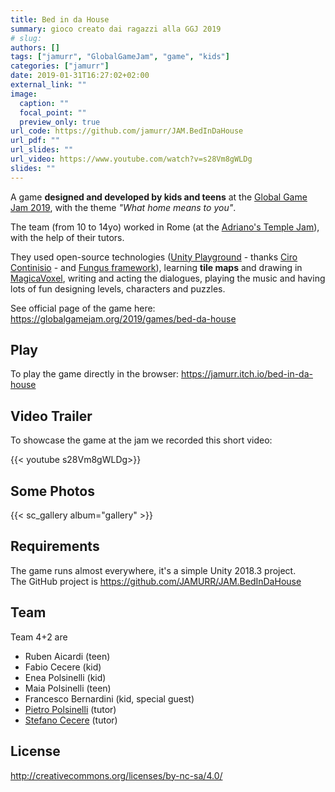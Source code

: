 ```yaml
---
title: Bed in da House
summary: gioco creato dai ragazzi alla GGJ 2019
# slug: 
authors: []
tags: ["jamurr", "GlobalGameJam", "game", "kids"]
categories: ["jamurr"]
date: 2019-01-31T16:27:02+02:00
external_link: ""
image:
  caption: ""
  focal_point: ""
  preview_only: true
url_code: https://github.com/jamurr/JAM.BedInDaHouse
url_pdf: ""
url_slides: ""
url_video: https://www.youtube.com/watch?v=s28Vm8gWLDg
slides: ""
---
```


A game **designed and developed by kids and teens** at the [Global Game Jam 2019](https://globalgamejam.org/2019/games/bed-da-house), with the theme _"What home means to you"_.

The team (from 10 to 14yo) worked in Rome (at the [Adriano's Temple Jam](https://globalgamejam.org/2019/jam-sites/roma-codemotion-temple-jam)), with the help of their tutors.

They used open-source technologies ([Unity Playground](https://github.com/Unity-Technologies/UnityPlayground) - thanks [Ciro Continisio](https://twitter.com/CiroContns) - and [Fungus framework](https://github.com/snozbot/fungus)), learning **tile maps** and drawing in [MagicaVoxel](http://ephtracy.github.io/), writing and acting the dialogues, playing the music and having lots of fun designing levels, characters and puzzles.

See official page of the game here: <https://globalgamejam.org/2019/games/bed-da-house>

## Play
To play the game directly in the browser:
<https://jamurr.itch.io/bed-in-da-house>

## Video Trailer
To showcase the game at the jam we recorded this short video:

{{< youtube s28Vm8gWLDg>}}

## Some Photos
{{< sc_gallery album="gallery" >}}

## Requirements
The game runs almost everywhere, it's a simple Unity 2018.3 project.  
The GitHub project is <https://github.com/JAMURR/JAM.BedInDaHouse>

## Team
Team 4+2 are
- Ruben Aicardi (teen)
- Fabio Cecere (kid)
- Enea Polsinelli (kid)
- Maia Polsinelli (teen)
- Francesco Bernardini (kid, special guest)
- [Pietro Polsinelli](https://github.com/ppolsinelli/) (tutor)
- [Stefano Cecere](https://github.com/StefanoCecere/) (tutor)

## License
<http://creativecommons.org/licenses/by-nc-sa/4.0/>